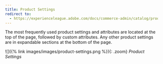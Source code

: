 ```yaml
---
title: Product Settings
redirect to:
  - https://experienceleague.adobe.com/docs/commerce-admin/catalog/products/product-create.html
---
```


The most frequently used product settings and attributes are located at the top of the page, followed by custom attributes. Any other product settings are in expandable sections at the bottom of the page.

![]({% link images/images/product-settings.png %}){: .zoom}
_Product Settings_
